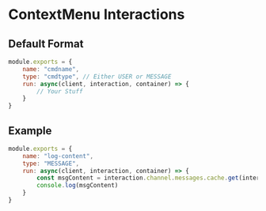 # **ContextMenu Interactions**
## **Default Format**
```javascript
module.exports = {
    name: "cmdname",
    type: "cmdtype", // Either USER or MESSAGE
    run: async(client, interaction, container) => {
        // Your Stuff
    }
}
```

## **Example**
```javascript
module.exports = {
    name: "log-content",
    type: "MESSAGE",
    run: async(client, interaction, container) => {
        const msgContent = interaction.channel.messages.cache.get(interaction.targetId ?? await interaction.channel.messages.fetch(interaction.targetId)
        console.log(msgContent)
    }
}
```